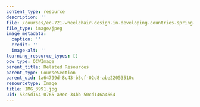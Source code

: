 ```yaml
---
content_type: resource
description: ''
file: /courses/ec-721-wheelchair-design-in-developing-countries-spring-2009/53c5d1640765a9ec34bb50cd146a4664_IMG_3991.jpg
file_type: image/jpeg
image_metadata:
  caption: ''
  credit: ''
  image-alt: ''
learning_resource_types: []
ocw_type: OCWImage
parent_title: Related Resources
parent_type: CourseSection
parent_uid: 1a64799d-8c43-b3cf-02d8-abe22053510c
resourcetype: Image
title: IMG_3991.jpg
uid: 53c5d164-0765-a9ec-34bb-50cd146a4664
---
```

